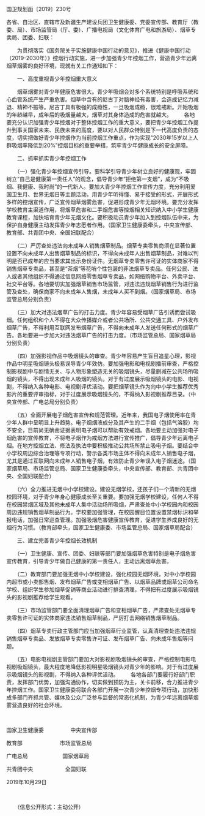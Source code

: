 国卫规划函〔2019〕230号
 

各省、自治区、直辖市及新疆生产建设兵团卫生健康委、党委宣传部、教育厅（教委、局）、市场监管局（厅、委）、广播电视局（文化体育广电和旅游局）、烟草专卖局、团委、妇联：

　　为贯彻落实《国务院关于实施健康中国行动的意见》，推进《健康中国行动（2019-2030年）》控烟行动实施，进一步加强青少年控烟工作，营造青少年远离烟草烟雾的良好环境，现就有关工作通知如下：

　　一、高度重视青少年控烟重大意义

　　烟草烟雾对青少年健康危害很大。青少年吸烟会对多个系统特别是呼吸系统和心血管系统产生严重危害。烟草中含有的尼古丁对脑神经有毒害，会造成记忆力减退、精神不振等。尼古丁具有极强的成瘾性，一旦吸烟成瘾，很难戒断。开始吸烟的年龄越早，成年后的吸烟量越大，烟草对其身体造成的危害就越大。
　　各地要充分认识加强青少年控烟对于整体控烟工作的重大意义，要把青少年控烟工作提升到事关国家未来、民族未来的高度，要以对人民群众特别是下一代高度负责的态度，切实把做好青少年控烟作为当前控烟工作重点，作为实现“2030年15岁以上人群吸烟率降低到20%”控烟目标的重要举措，筑牢青少年健康成长的安全屏障。

　　二、抓牢抓实青少年控烟工作

　　（一）强化青少年控烟宣传引导。要科学引导青少年树立良好的健康观，牢固树立“自己是健康第一责任人”的观念，倡导青少年“拒绝第一支烟”，成为“不吸烟、我健康、我时尚”的一代新人。要加大青少年控烟工作宣传力度，充分利用爱国卫生月、世界无烟日等主题活动，用青少年听得懂、易于接受的形式，开展形式多样的控烟宣传，广泛宣传烟草烟雾危害，促进形成青少年无烟环境。要充分发挥学校教育主渠道作用，将烟草危害和二手烟危害等控烟相关知识纳入中小学生健康教育课程，加快培育青少年无烟文化。要积极动员青少年加入到控烟队伍中来，为保护自身健康主动发挥青少年志愿者作用。（国家卫生健康委牵头，中央宣传部、教育部、共青团中央、全国妇联配合）

　　（二）严厉查处违法向未成年人销售烟草制品。烟草专卖零售商须在显著位置设置不向未成年人出售烟草制品的标识，不得向未成年人出售烟草制品，对难以判明是否已成年的应当要求其出示身份证件。无烟草专卖零售许可证的实体商家不得销售烟草专卖品，甚至是“茶烟”等花哨个性包装的非法烟草专卖品。任何公民、法人或者其他组织不得通过信息网络零售烟草专卖品，如网络购物平台、外卖平台、社交平台等。各地要切实加强烟草销售市场监管，对违法违规烟草销售行为进行监管及查处，确保商家不向未成年人售烟，未成年人买不到烟。（国家烟草局、市场监管总局分别负责）

　　（三）加大对违法烟草广告的打击力度。青少年容易受烟草广告引诱而尝试吸烟。任何组织和个人不得在大众传播媒介或者公共场所、公共交通工具、户外发布烟草广告，不得利用互联网发布烟草广告，不得向未成年人发送任何形式的烟草广告。各地要进一步加大对违法烟草广告的打击力度。（市场监管总局、国家烟草局分别负责）

　　（四）加强影视作品中吸烟镜头的审查。青少年容易产生盲目追星心理，影视作品中明星吸烟镜头极易误导青少年效仿。要加强电影和电视剧播前审查，严格控制影视剧中与剧情无关、与人物形象塑造无关的吸烟镜头，尽量删减在公共场所吸烟的镜头，不得出现未成年人吸烟的镜头。对于有过度展示吸烟镜头的电影、电视剧，不得纳入各种电影、电视剧评优活动。要把烟草镜头作为向中小学生推荐优秀影片的重要评审指标，对于过度展示吸烟镜头的，不得纳入影视剧推荐目录。（中央宣传部、广电总局分别负责）

　　（五）全面开展电子烟危害宣传和规范管理。近年来，我国电子烟使用率在青少年人群中呈明显上升趋势。电子烟烟液成分及其产生的二手烟（包括气溶胶）均不安全，目前尚无确凿证据表明电子烟可以帮助有效戒烟。各地要主动加强对电子烟危害的宣传教育，不将电子烟作为戒烟方法进行宣传推广，倡导青少年远离电子烟。在地方控烟立法、修法及执法中要积极推动公共场所禁止吸电子烟。要结合中小学校周边综合治理等专项行动，警示各类市场主体不得向未成年人销售电子烟，尤其是通过互联网向未成年人销售电子烟，有效防止青少年误入电子烟迷途。（国家烟草局、市场监管总局、国家卫生健康委牵头，中央宣传部、教育部、共青团中央、全国妇联配合）

　　（六）全力推进无烟中小学校建设。建设无烟学校，还孩子们一个清新的无烟校园环境，对于青少年身心健康成长至关重要。要加强无烟学校建设，任何人不得在校园禁烟区域及其他未成年人集中活动场所吸烟，严肃查处中小学校园内和校园周边违规销售烟草制品行为。学校要加强管理，在校园醒目位置设置禁烟标识和举报电话，加强日常巡查管理。加强吸烟危害健康宣传教育，促进学生养成良好的无烟行为习惯。（教育部牵头，国家卫生健康委、市场监管总局、国家烟草局配合）

　　三、建立完善青少年控烟长效机制

　　（一）卫生健康、宣传、团委、妇联等部门要加强烟草危害特别是电子烟危害宣传教育，引导青少年做自己健康的第一责任人，主动远离烟草危害。

　　（二）教育部门要加强无烟中小学校建设，强化校园无烟环境，对中小学校园内超市或小卖部售烟、发布烟草广告或变相烟草广告、以烟草品牌或烟草公司命名学校、组织学生参加烟草促销等商业活动进行排查清理，不得把有过度展示吸烟镜头的影视剧推荐给学生观看。

　　（三）市场监管部门要全面清理烟草广告和变相烟草广告，严肃查处无烟草专卖零售许可证的实体商家违法销售烟草制品，严厉打击网络销售烟草制品。

　　（四）烟草专卖行政主管部门应当加强烟草行业监管，认真清理查处违法违规销售烟草专卖品、发放烟草专卖零售许可证、发布烟草广告、向未成年售烟等问题。

　　（五）电影电视剧主管部门要加大对影视剧吸烟镜头的审查，严格控制电影电视剧吸烟镜头，最大程度地降低影视明星吸烟镜头对青少年的影响。对于有过度展示吸烟镜头的影视剧，不得纳入各种评优活动。
　　各地各部门要履行好部门职责，发挥部门优势，加强沟通协作，切实做到预防为主，关卡前移，合力推进青少年控烟工作。国家卫生健康委将联合各部门开展一次青少年控烟专项行动，加快形成多部门齐抓共管、媒体及公众广泛参与监督的常态化机制，为青少年远离烟草烟雾营造良好的社会环境。
 

 

国家卫生健康委          中央宣传部

教育部              市场监管总局

广电总局             国家烟草局

共青团中央            全国妇联

2019年10月29日

 

　　（信息公开形式：主动公开）
 
